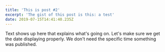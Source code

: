 ```yaml
---
title: 'This is post #2'
excerpt: 'The gist of this post is this: a test'
date: 2019-07-15T14:41:40.235Z
---
```

Text shows up here that explains what's going on. Let's make sure we get the date displaying properly. We don't need the specific time something was published.
